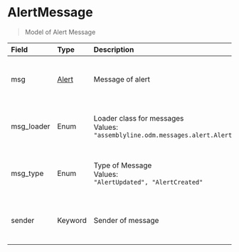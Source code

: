 [comment]: # (AUTOGENERATED MARKDOWN CONTENT. UPDATES TO ODM DOCUMENTATION SHOULD BE DONE THROUGH ASSEMBLYLINE-BASE REPO!)
# AlertMessage
> Model of Alert Message

| Field | Type | Description | Required | Default |
| :--- | :--- | :--- | :--- | :--- |
| msg | [Alert](/odm/models/alert/#alert) | Message of alert | :material-checkbox-marked-outline: Yes | `None` |
| msg_loader | Enum | Loader class for messages<br>Values:<br>`"assemblyline.odm.messages.alert.AlertMessage"` | :material-checkbox-marked-outline: Yes | `assemblyline.odm.messages.alert.AlertMessage` |
| msg_type | Enum | Type of Message<br>Values:<br>`"AlertUpdated", "AlertCreated"` | :material-checkbox-marked-outline: Yes | `AlertCreated` |
| sender | Keyword | Sender of message | :material-checkbox-marked-outline: Yes | `None` |


